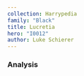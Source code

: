```yaml
---
collection: Harrypedia
family: "Black"
title: Lucretia
hero: "I0012"
author: Luke Schierer
---
```



### Analysis

